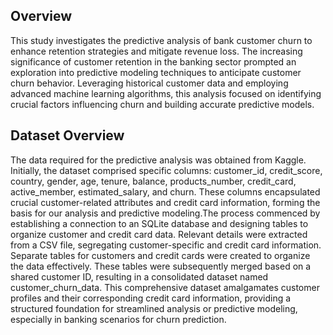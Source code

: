 ## Overview
This study investigates the predictive analysis of bank customer churn to enhance retention strategies and mitigate revenue loss. The increasing significance of customer retention in the banking sector prompted an exploration into predictive modeling techniques to anticipate customer churn behavior. Leveraging historical customer data and employing advanced machine learning algorithms, this analysis focused on identifying crucial factors influencing churn and building accurate predictive models.
## Dataset Overview
The data required for the predictive analysis was obtained from Kaggle. Initially, the dataset comprised specific 
columns: customer_id, credit_score, country, gender, age, tenure, balance, products_number, credit_card, 
active_member, estimated_salary, and churn. These columns encapsulated crucial customer-related attributes and 
credit card information, forming the basis for our analysis and predictive modeling.The process commenced by 
establishing a connection to an SQLite database and designing tables to organize customer and credit card data. 
Relevant details were extracted from a CSV file, segregating customer-specific and credit card information. Separate 
tables for customers and credit cards were created to organize the data effectively. These tables were subsequently 
merged based on a shared customer ID, resulting in a consolidated dataset named customer_churn_data. This 
comprehensive dataset amalgamates customer profiles and their corresponding credit card information, providing 
a structured foundation for streamlined analysis or predictive modeling, especially in banking scenarios for churn 
prediction.
## 

